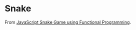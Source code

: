 # Snake
From [JavaScript Snake Game using Functional Programming](https://www.youtube.com/watch?v=bRlvGoWz6Ig).
